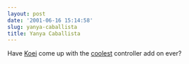 ```yaml
---
layout: post
date: '2001-06-16 15:14:58'
slug: yanya-caballista
title: Yanya Caballista
---
```


Have [Koei](http://www.koei.co.jp/) come up with the [coolest](http://ps2.ign.com/news/35853.html) controller add on ever?